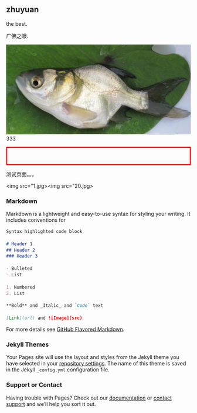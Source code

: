 ## zhuyuan

the best.

广佛之眼.


<img src="3.jpg">333</img>


<html>

<table width=200 height=50 color="green" border=3 bordercolor="red"></table>
  
测试页面。。。
 
  <img src="1.jpg></img><img src="20.jpg></img>

</html>




### Markdown

Markdown is a lightweight and easy-to-use syntax for styling your writing. It includes conventions for

```markdown
Syntax highlighted code block

# Header 1
## Header 2
### Header 3

- Bulleted
- List

1. Numbered
2. List

**Bold** and _Italic_ and `Code` text

[Link](url) and ![Image](src)
```

For more details see [GitHub Flavored Markdown](https://guides.github.com/features/mastering-markdown/).

### Jekyll Themes

Your Pages site will use the layout and styles from the Jekyll theme you have selected in your [repository settings](https://github.com/meatballsoup/meatballsoup.github.io/settings). The name of this theme is saved in the Jekyll `_config.yml` configuration file.

### Support or Contact

Having trouble with Pages? Check out our [documentation](https://help.github.com/categories/github-pages-basics/) or [contact support](https://github.com/contact) and we’ll help you sort it out.
